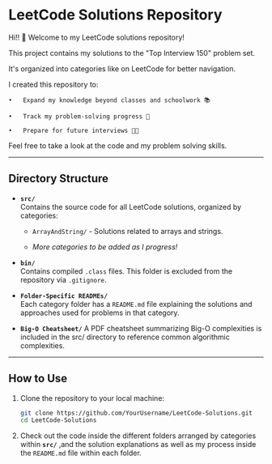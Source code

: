 # LeetCode Solutions Repository

Hi!! 👋
Welcome to my LeetCode solutions repository!

This project contains my solutions to the "Top Interview 150" problem set. 

It's organized into categories like on LeetCode for better navigation. 

I created this repository to:

	•	Expand my knowledge beyond classes and schoolwork 📚

	•	Track my problem-solving progress 📍

	•	Prepare for future interviews 👩‍💻

Feel free to take a look at the code and my problem solving skills.

---

## **Directory Structure**

- **`src/`**  
  Contains the source code for all LeetCode solutions, organized by categories:
  - `ArrayAndString/` - Solutions related to arrays and strings.
  
  - *More categories to be added as I progress!*

- **`bin/`**  
  Contains compiled `.class` files. This folder is excluded from the repository via `.gitignore`.

- **`Folder-Specific READMEs/`**  
  Each category folder has a `README.md` file explaining the solutions and approaches used for problems in that category.

- **`Big-O Cheatsheet/`**
  A PDF cheatsheet summarizing Big-O complexities is included in the src/ directory to reference common algorithmic complexities.

---

## **How to Use**

1. Clone the repository to your local machine:
   ```bash
   git clone https://github.com/YourUsername/LeetCode-Solutions.git
   cd LeetCode-Solutions

2. Check out the code inside the different folders arranged by categories within **`src/`**
   ,and the solution explanations as well as my process inside the `README.md` file within each folder.